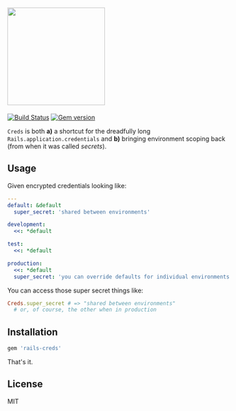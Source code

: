 <h1><img src='https://s3.brnbw.com/logo-2x-SiurkO6hTL.png' alt='' width='220' /></h1>

[![Build Status](https://travis-ci.org/mikker/rails-creds.svg?branch=master)](https://travis-ci.org/mikker/rails-creds) [![Gem version](https://img.shields.io/gem/v/rails-creds.svg)](https://rubygems.org/gems/rails-creds)

`Creds` is both **a)** a shortcut for the dreadfully long `Rails.application.credentials` and **b)** bringing environment scoping back (from when it was called _secrets_).

## Usage

Given encrypted credentials looking like:

```yaml
---
default: &default
  super_secret: 'shared between environments'

development:
  <<: *default

test:
  <<: *default

production:
  <<: *default
  super_secret: 'you can override defaults for individual environments'
```

You can access those super secret things like:

```ruby
Creds.super_secret # => "shared between environments"
  # or, of course, the other when in production
```

## Installation

```ruby
gem 'rails-creds'
```

That's it.

## License

MIT



